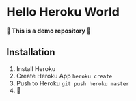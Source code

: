 # Hello Heroku World

**🚧 This is a demo repository 🚧**

## Installation

1. Install Heroku
1. Create Heroku App `heroku create`
1. Push to Heroku `git push heroku master`
1. 🎉
